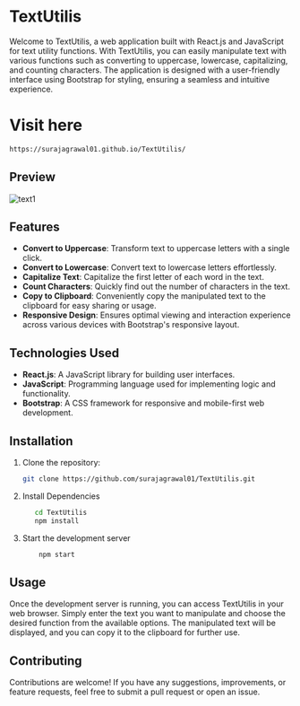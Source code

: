 # TextUtilis

Welcome to TextUtilis, a web application built with React.js and JavaScript for text utility functions. With TextUtilis, you can easily manipulate text with various functions such as converting to uppercase, lowercase, capitalizing, and counting characters. The application is designed with a user-friendly interface using Bootstrap for styling, ensuring a seamless and intuitive experience.

# Visit here
  ```bash 
 https://surajagrawal01.github.io/TextUtilis/
````
## Preview
![text1](https://github.com/surajagrawal01/TextUtilis/assets/140191446/9985c3d7-738c-4690-99e9-12645df57f19)


## Features

- **Convert to Uppercase**: Transform text to uppercase letters with a single click.
- **Convert to Lowercase**: Convert text to lowercase letters effortlessly.
- **Capitalize Text**: Capitalize the first letter of each word in the text.
- **Count Characters**: Quickly find out the number of characters in the text.
- **Copy to Clipboard**: Conveniently copy the manipulated text to the clipboard for easy sharing or usage.
- **Responsive Design**: Ensures optimal viewing and interaction experience across various devices with Bootstrap's responsive layout.


## Technologies Used

- **React.js**: A JavaScript library for building user interfaces.
- **JavaScript**: Programming language used for implementing logic and functionality.
- **Bootstrap**: A CSS framework for responsive and mobile-first web development.
  
## Installation

1. Clone the repository:

   ```bash
   git clone https://github.com/surajagrawal01/TextUtilis.git

2. Install Dependencies

   ```bash
      cd TextUtilis
      npm install

3. Start the development server

   ```bash
       npm start

## Usage
Once the development server is running, you can access TextUtilis in your web browser. Simply enter the text you want to manipulate and choose the desired function from the available options. The manipulated text will be displayed, and you can copy it to the clipboard for further use.

## Contributing
Contributions are welcome! If you have any suggestions, improvements, or feature requests, feel free to submit a pull request or open an issue.
